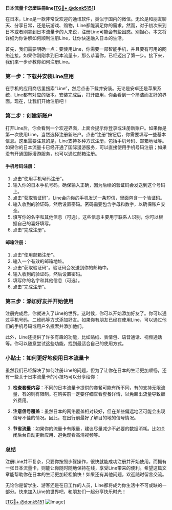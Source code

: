 **日本流量卡怎麽註冊line[[TG💪+ @donk5151](https://t.me/s/donk5151)]**

在日本，Line是一款非常受欢迎的通讯软件，类似于国内的微信。无论是和朋友聊天、分享日常，还是玩游戏、购物，Line都能满足你的需求。然而，对于初次来到日本或者刚拿到日本流量卡的人来说，注册Line可能会有些困惑。别担心，本文将详细为你讲解如何顺利注册Line，让你快速融入日本的生活。

首先，我们需要明确一点：要使用Line，你需要一部智能手机，并且要有可用的网络连接。如果你刚刚拿到日本流量卡，那么恭喜你，已经迈出了第一步。接下来，我们来一步步教你如何注册Line。

### 第一步：下载并安装Line应用

在手机的应用商店里搜索“Line”，然后点击下载并安装。无论是安卓还是苹果系统，Line都有对应的版本。安装完成后，打开应用，你会看到一个简洁而友好的界面。现在，让我们开始注册吧！

### 第二步：创建新账户

打开Line后，你会看到一个欢迎界面，上面会提示你登录或注册新账户。如果你是第一次使用Line，当然选择注册新账户。点击“注册”按钮后，你需要填写一些基本信息。这里需要注意的是，Line支持多种方式注册，包括手机号码、邮箱地址等。如果你的日本流量卡已经开通了国际漫游服务，可以直接使用手机号码注册；如果没有开通国际漫游服务，也可以通过邮箱注册。

#### 手机号码注册：
1. 点击“使用手机号码注册”。
2. 输入你的日本手机号码。确保输入正确，因为后续的验证码会发送到这个号码上。
3. 点击“获取验证码”。Line会向你的手机发送一条短信，里面包含一个验证码。
4. 输入收到的验证码，然后设置密码。密码需要包含字母和数字，以确保账户安全。
5. 填写你的名字和其他信息（可选）。这些信息主要用于联系人识别，你可以根据自己的喜好填写。
6. 点击“完成注册”。

#### 邮箱注册：
1. 点击“使用邮箱注册”。
2. 输入一个有效的邮箱地址。
3. 点击“获取验证码”。验证码会发送到你的邮箱中。
4. 输入收到的验证码，然后设置密码。
5. 填写你的名字和其他信息（可选）。
6. 点击“完成注册”。

### 第三步：添加好友并开始使用

注册完成后，你就进入了Line的世界。这时候，你可以开始添加好友了。你可以通过手机号码、二维码等方式添加好友。如果你有朋友已经在使用Line，可以通过他们的手机号码或用户名搜索并添加他们。

此外，Line还提供了许多有趣的功能，比如贴纸、表情包、语音通话、视频通话等。你可以随意尝试这些功能，找到最适合自己的使用方式。

### 小贴士：如何更好地使用日本流量卡

虽然我们已经解决了如何注册Line的问题，但为了让你在日本的生活更加顺畅，还有一些关于日本流量卡的小技巧可以分享给你：

1. **检查套餐内容**：不同的日本流量卡提供的套餐可能有所不同，有的支持无限流量，有的则有限制。在购买前一定要仔细查看套餐详情，以免超出流量导致额外费用。
   
2. **注意信号覆盖**：虽然日本的网络覆盖相对较好，但在某些偏远地区可能会出现信号不佳的情况。因此，在出行前最好了解目的地的信号情况。

3. **节省流量**：如果你的流量卡有限量，建议尽量减少不必要的数据消耗。比如关闭后台自动更新应用、避免观看高清视频等。

### 总结

注册Line并不复杂，只要你按照步骤操作，很快就能成功注册并开始使用。而拥有一张日本流量卡，则能让你随时随地保持在线，享受Line带来的便利。希望这篇文章能帮助你在日本的生活更加轻松愉快！如果还有其他问题，欢迎随时留言交流。

无论你是留学生、游客还是在日工作的人员，Line都将成为你生活中不可或缺的一部分。快来加入Line的世界吧，和朋友们一起分享快乐时光！

[[TG💪+ @donk5151](https://t.me/s/donk5151) ![Image](https://i.postimg.cc/rwNCRYN7/Snipaste-2025-04-30-17-27-05.png)]
